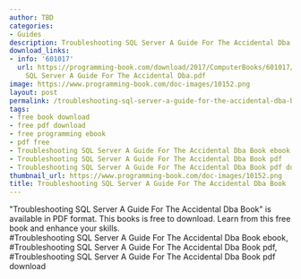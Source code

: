 ```yaml
---
author: TBD
categories:
- Guides
description: Troubleshooting SQL Server A Guide For The Accidental Dba Book
download_links:
- info: '601017'
  url: https://programming-book.com/download/2017/ComputerBooks/601017/Troubleshooting
    SQL Server A Guide For The Accidental Dba.pdf
image: https://www.programming-book.com/doc-images/10152.png
layout: post
permalink: /troubleshooting-sql-server-a-guide-for-the-accidental-dba-book.html
tags:
- free book download
- free pdf download
- free programming ebook
- pdf free
- Troubleshooting SQL Server A Guide For The Accidental Dba Book ebook
- Troubleshooting SQL Server A Guide For The Accidental Dba Book pdf
- Troubleshooting SQL Server A Guide For The Accidental Dba Book pdf download
thumbnail_url: https://www.programming-book.com/doc-images/10152.png
title: Troubleshooting SQL Server A Guide For The Accidental Dba Book
---
```


 
<div class="item-desc text-justify">
  "Troubleshooting SQL Server A Guide For The Accidental Dba Book" is available in PDF format. This books is free to download. Learn from this free book and enhance your skills.
  <br>
  #Troubleshooting SQL Server A Guide For The Accidental Dba Book ebook, #Troubleshooting SQL Server A Guide For The Accidental Dba Book pdf, #Troubleshooting SQL Server A Guide For The Accidental Dba Book pdf download
</div>